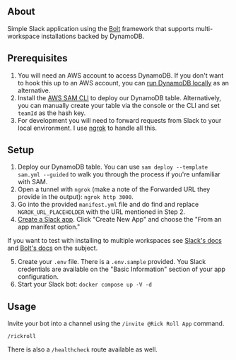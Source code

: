 ## About
Simple Slack application using the [Bolt](https://slack.dev/bolt-js/tutorial/getting-started) framework that supports multi-workspace installations backed by DynamoDB.

## Prerequisites
1. You will need an AWS account to access DynamoDB. If you don't want to hook this up to an AWS account, you can [run DynamoDB locally](https://docs.aws.amazon.com/amazondynamodb/latest/developerguide/DynamoDBLocal.DownloadingAndRunning.html) as an alternative.
2. Install the [AWS SAM CLI](https://docs.aws.amazon.com/serverless-application-model/latest/developerguide/install-sam-cli.html) to deploy our DynamoDB table. Alternatively, you can manually create your table via the console or the CLI and set `teamId` as the hash key.
3. For development you will need to forward requests from Slack to your local environment. I use [ngrok](https://ngrok.com/docs/getting-started/) to handle all this.

## Setup
1. Deploy our DynamoDB table. You can use `sam deploy --template sam.yml --guided` to walk you through the process if you're unfamiliar with SAM.
2. Open a tunnel with `ngrok` (make a note of the Forwarded URL they provide in the output): `ngrok http 3000`.
3. Go into the provided `manifest.yml` file and do find and replace `NGROK_URL_PLACEHOLDER` with the URL mentioned in Step 2.
4. [Create a Slack app](https://api.slack.com/apps/new). Click "Create New App" and choose the "From an app manifest option."

If you want to test with installing to multiple workspaces see [Slack's docs](https://api.slack.com/distribution) and [Bolt's docs](https://slack.dev/bolt-js/concepts#authenticating-oauth) on the subject.

5. Create your `.env` file. There is a `.env.sample` provided. You Slack credentials are available on the "Basic Information" section of your app configuration.
6. Start your Slack bot: `docker compose up -V -d`

## Usage
Invite your bot into a channel using the `/invite @Rick Roll App` command.

`/rickroll`

There is also a `/healthcheck` route available as well.
